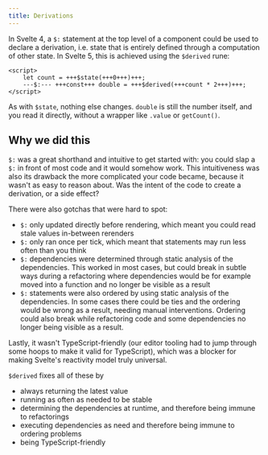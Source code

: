 ```yaml
---
title: Derivations
---
```


In Svelte 4, a `$:` statement at the top level of a component could be used to declare a derivation, i.e. state that is entirely defined through a computation of other state. In Svelte 5, this is achieved using the `$derived` rune:

```svelte
<script>
	let count = +++$state(+++0+++)+++;
	---$:--- +++const+++ double = +++$derived(+++count * 2+++)+++;
</script>
```

As with `$state`, nothing else changes. `double` is still the number itself, and you read it directly, without a wrapper like `.value` or `getCount()`.

## Why we did this

`$:` was a great shorthand and intuitive to get started with: you could slap a `$:` in front of most code and it would somehow work. This intuitiveness was also its drawback the more complicated your code became, because it wasn't as easy to reason about. Was the intent of the code to create a derivation, or a side effect?

There were also gotchas that were hard to spot:

- `$:` only updated directly before rendering, which meant you could read stale values in-between rerenders
- `$:` only ran once per tick, which meant that statements may run less often than you think
- `$:` dependencies were determined through static analysis of the dependencies. This worked in most cases, but could break in subtle ways during a refactoring where dependencies would be for example moved into a function and no longer be visible as a result
- `$:` statements were also ordered by using static analysis of the dependencies. In some cases there could be ties and the ordering would be wrong as a result, needing manual interventions. Ordering could also break while refactoring code and some dependencies no longer being visible as a result.

Lastly, it wasn't TypeScript-friendly (our editor tooling had to jump through some hoops to make it valid for TypeScript), which was a blocker for making Svelte's reactivity model truly universal.

`$derived` fixes all of these by

- always returning the latest value
- running as often as needed to be stable
- determining the dependencies at runtime, and therefore being immune to refactorings
- executing dependencies as need and therefore being immune to ordering problems
- being TypeScript-friendly
